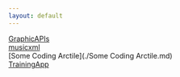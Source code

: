 ```yaml
---
layout: default
---
```


[GraphicAPIs](./GraphicAPIs.md)  
[musicxml](./musicxml.md)  
[Some Coding Arctile](./Some Coding Arctile.md)  
[TrainingApp](./TrainingApp.md)  
